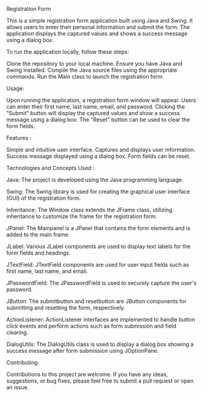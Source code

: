 Registration Form

This is a simple registration form application built using Java and Swing. It allows users to enter their personal information and submit the form. The application displays the captured values and shows a success message using a dialog box.

To run the application locally, follow these steps:

Clone the repository to your local machine.
Ensure you have Java and Swing installed.
Compile the Java source files using the appropriate commands.
Run the Main class to launch the registration form.

Usage:

Upon running the application, a registration form window will appear. Users can enter their first name, last name, email, and password. Clicking the "Submit" button will display the captured values and show a success message using a dialog box. The "Reset" button can be used to clear the form fields.

Features : 

Simple and intuitive user interface.
Captures and displays user information.
Success message displayed using a dialog box.
Form fields can be reset.

Technologies and Concepts Used : 

Java: The project is developed using the Java programming language.

Swing: The Swing library is used for creating the graphical user interface (GUI) of the registration form.

Inheritance: The Window class extends the JFrame class, utilizing inheritance to customize the frame for the registration form.

JPanel: The Mainpanel is a JPanel that contains the form elements and is added to the main frame.

JLabel: Various JLabel components are used to display text labels for the form fields and headings.

JTextField: JTextField components are used for user input fields such as first name, last name, and email.

JPasswordField: The JPasswordField is used to securely capture the user's password.

JButton: The submitbutton and resetbutton are JButton components for submitting and resetting the form, respectively.

ActionListener: ActionListener interfaces are implemented to handle button click events and perform actions such as form submission and field clearing.

DialogUtils: The DialogUtils class is used to display a dialog box showing a success message after form submission using JOptionPane.


Contributing:

Contributions to this project are welcome. If you have any ideas, suggestions, or bug fixes, please feel free to submit a pull request or open an issue.
